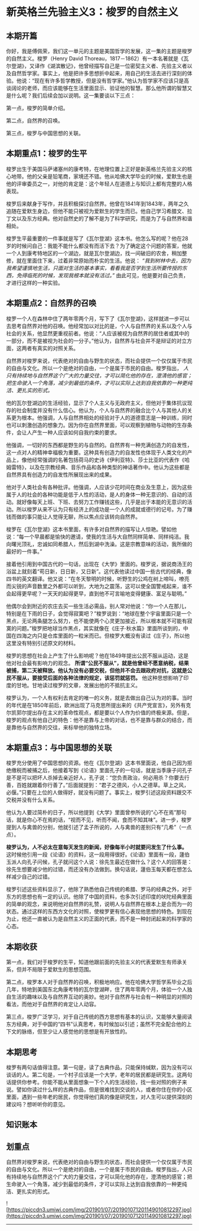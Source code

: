 # 新英格兰先验主义3：梭罗的自然主义

## 本期开篇

你好，我是傅佩荣，我们这一单元的主题是美国哲学的发展，这一集的主题是梭罗的自然主义。梭罗（Henry David Thoreau，1817－1862）有一本名著就是《瓦尔登湖》，又译作《湖滨散记》，他曾经描写自己是一位密契主义者、先验主义者以及自然哲学家。事实上，他是把许多思想折中起来，用自己的生活去进行深刻的体验。他说：“现在有许多哲学教授，但是没有哲学家。”他认为哲学家不应该只是高谈阔论的老师，而应该能够在生活里面显示、验证他的智慧。那么他所谓的智慧又是什么呢？我们后续会加以说明。这一集要谈以下三点：

第一点，梭罗的简单介绍。

第二点，自然界的召唤。

第三点，梭罗与中国思想的关联。

## 本期重点1：梭罗的生平

梭罗出生于美国马萨诸塞州的康考特，在地理位置上正好是新英格兰先验主义的核心地带。他的父亲是铅笔商，家境还不错。他从哈佛大学毕业的时候，爱默生也是他的评审委员之一，对他的肯定是：这个年轻人在道德上与知识上都有完整的人格表现。

梭罗后来献身于写作，并且积极探讨自然界。他曾在1841年到1843年，两年之久追随在爱默生身边，但他不能只被视为爱默生的学生而已。他自己学习希腊文、拉丁文以及东方经典。他对自然史的了解不是为了科学研究，而是为了与自然界和谐相处。

梭罗生平最重要的一件事就是写了《瓦尔登湖》这本书。他怎么写的呢？他在28岁的时候问自己：我能不能什么都没有而活下去？为了确定这个问题的答案，他就一个人到康考特地区的一个湖边，就是瓦尔登湖边，找一间破旧的农舍，稍加整修，就在里面住下来，过着非常原始而朴实的生活。他说： *“我到树林中去，因为我希望谨慎地生活，只面对生活的基本事实，看看我是否学到生活所要传授的东西，免得临死的时候，发现我根本就没有活过。”* 由此可见，他是要对自己负责，才进行这样的一种实验。

## 本期重点2：自然界的召唤

梭罗一个人在森林中住了两年零两个月，写下了《瓦尔登湖》，这样就进一步可以去思考自然界对他的召唤。他经常加以对比的是，个人与自然界的关系以及个人与社会的关系，他显然更重视前者。他说：“人应该被视为自然界的居住者或其中的一部分，而不是被视为社会的一分子。”他认为，自然界与社会并不是辩证的对立方面，这两者有真实的对照关系。

自然界对梭罗来说，代表绝对的自由与野生的状态，而社会提供一个仅仅属于市民的自由与文化。所以一个是绝对的自由，一个是属于市民的自由。梭罗指出， *人只有持续地与自然界这个广大的力量交往，才可以简化他的存在，澄清他的感官；把生命驶入一个角落，减少到最低的条件，才可以实际上达到自我依靠的一种更纯洁、更扎实的形式。*

他的瓦尔登湖边的生活经验，显示了个人主义与无政府主义，但他对于集体抗议现存的社会制度并没有什么信心。他认为，个人与自然界的融合比个人与其他人的关系更为根本。他强调，人与自然界相处的经验对于人的道德意志是一种训练，同时也可以刺激创造的想象力。因为你在自然界里面，可以观察到植物与动物的生存条件，会让人产生一种人应该如何自我约束的要求。

他强调，一切好的东西都是野生的与自然的。自然界有一种充满创造力的自发性，这一点对人的精神幸福极为重要。这种具有创造力的自发性也体现于人类文化的产品上，像他经常强调的名著包括荷马的史诗《伊利亚特》、莎士比亚的代表作《哈姆雷特》，以及在宗教经典、音乐作品和各种类型的神话著作中。他认为这些都是自然界具有创造力的自发性所展现出来的成果。

他对于人类社会有各种批评。他强调，人应该少花时间在商业及生意上，因为这些属于人的社会的各种功能是低于人性的活动，是人的身体一种无意识的、自动的活动。就好像每天上班、下班、去努力工作赚钱这些，几乎是出于本能的无意识的活动。所以梭罗从来不认为只有经济上的成功是一个人的成就或德行的记号。为了赚钱而做的事只能让人觉得无聊，所以焦点应该转向自然界。

梭罗在《瓦尔登湖》这本书里面，有许多对自然界的描写让人惊艳。譬如他说：“每一个早晨都是愉快的邀请，使我的生活与大自然同样简单、同样纯洁。我向曙光顶礼，忠诚如同希腊人，然后到湖中洗澡。这是宗教意味的活动，我所做的最好的一件事。”

接着他引用到中国古代的一句话，出现在《大学》里面的。梭罗说，据说商汤王的浴盆上就刻着“苟日新，日日新，又日新”。这代表他读过中国一些古代的经典，像四书的英文翻译。他又说：“在冬天黎明的时候，听野生的公鸡在树上啼叫，嘹亮而尖锐的声音数里之外都可以听到，大地为之震荡，这可以使全国警戒起来，谁不会起得更早呢？一天天的起得更早，直到他不可言喻地变得健康、富足与聪明。”

他偶尔会到附近的农庄去买一些生活必需品，别人常对他说：“你一个人在那儿，特别是在下雨的日子，会觉得寂寞吧？”梭罗说到：“地球在整个宇宙里面只是一个黑点，无论两条腿怎么努力，也不能使两个心灵更加接近，所以根本就不可能有寂寞的问题。”梭罗把地球当作黑点，其实就像在《庄子·秋水篇》里面所谈到的，中国在四海之内只是仓库里面的一粒米而已。但梭罗大概没有读过《庄子》，所以他这里没有特别引述原文的材料。

梭罗的思想在社会上产生了什么影响呢？他在1849年提出公民不服从运动，这是他对社会最有影响力的观念。 **所谓“公民不服从”，就是他曾经不愿意纳税，结果被捕，第二天被释放。他认为没有必要交税，但他并不会去跟政府对抗，这就是公民不服从，要接受后面的各种法律的规定，该惩罚就惩罚。** 他这种思想影响了印度的甘地。甘地读过梭罗的文章，发展出他的不抵抗主义。

梭罗认为，一个人有权利去肯定的唯一的义务，就是去做出自己认为对的事。当时的年代是在1850年前后，欧洲出现了马克思所提出来的《共产党宣言》，另外有克尔凯郭尔提出存在主义的革命性观点，都是要以个人作为价值的终极来源。但是，梭罗的观点有他自己的特色：他不是靠与上帝的对话，也不是靠与群众的结合，而是靠他与自然界的交往，来标举他的独特立场。

## 本期重点3：与中国思想的关联

梭罗充分使用了中国思想的资源。他在《瓦尔登湖》这本书里面说，他自己因为拒绝缴税而被捕之后，他接着写到《论语》里面孔子的一句话，就是当季康子问孔子是不是可以把坏人杀掉去亲近好人，孔子说：“您负责政治，何必用杀？你要去行善，百姓就跟着你行善了。”后面就提到：“君子之德风，小人之德草。草上之风，必偃。”只要在上位的人做得好，就没有问题了。事实上，梭罗引述这段资料跟交不交税并没有什么关系。

他认为人要过简朴的日子，所以他提到《大学》里面曾参所说的“心不在焉”那句话，就是你心不在焉的话，“视而不见，听而不闻，食而不知其味”。进一步，梭罗提到人与禽兽的分别，他就引述了孟子所说的，人与禽兽的差别只有“几希”（一点点）。

 **梭罗认为，人不必太在意每天发生的新闻，好像每半小时就要问发生了什么事。** 这时候他引用一段《论语》的资料，这一段用得很好。《论语》里面有一段，蘧伯玉派人向孔子问候，孔子就问这个人说：徐先生最近在做什么？这个人的回答是：徐先生想要减少他的过错，而还没有办法做到。换句话说，蘧伯玉每天都在想怎么样减少自己的过错。

梭罗引述这些资料显示了，他除了熟悉他自己传统的希腊、罗马的经典之外，对于东方的思想也有一定的认识。他除了中国的资料，也多次引述印度的吠陀经典里面的简单的观念，来说明他对自然界的礼赞，说明人与自然界在根本上是合而为一的状态。通过这样的东西方文化的对照，使梭罗更有信心表现他思想的特色。到现在为止，他还一直被认为是自然主义的正面的代表，而不是一种封闭起来的科学家的心态。

## 本期收获

第一点，我们对于梭罗的生平，知道他跟前面的先验主义的代表爱默生有师承关系，但并不局限于爱默生的思想范围。

第二点，梭罗本人对于自然界的召唤，积极地响应。他在哈佛大学哲学系毕业之后几年，特地到美国东北角康考特的瓦尔登湖畔，住了两年零两个月，体验一个人独自生活的趣味以及与自然界互动的奥妙。他对于自然界与社会有一种明显的对照的看法，而他对于自然界的肯定让人动容。

第三点，梭罗广泛学习，对于自己传统的西方思想有基本的认识，又能够大量阅读东方经典，对于中国的“四书”认真思考，有时候加以引述；虽然不完全配合他的上下文的脉络，但至少让人感觉他的思想是有开放性的。 

## 本期思考

梭罗有两句话值得注意。第一句是，读了古典作品，只能保持缄默，因为没有可以谈话的人。第二句是，一个村子应该是一个大学，老年的居民都是研究生。这两句话提供你参考。你能不能从里面想象一下个人的生活经验，找一些对照的例子来说。譬如你读过什么样的古典作品，但是很难找到交谈的人，或者你住在你的小区里面，遇到一些年老的居民，你觉得他们真的像是研究生，对人生可以提供深刻的建议吗？想听听你的意见。

## 知识账本

## 划重点

自然界对梭罗来说，代表绝对的自由与野生的状态，而社会提供一个仅仅属于市民的自由与文化。所以一个是绝对的自由，一个是属于市民的自由。梭罗指出，人只有持续地与自然界这个广大的力量交往，才可以简化他的存在，澄清他的感官；把生命驶入一个角落，减少到最低的条件，才可以实际上达到自我依靠的一种更纯洁、更扎实的形式。

![https://piccdn3.umiwi.com/img/201901/07/201901071201149010812297.jpg](https://piccdn3.umiwi.com/img/201901/07/201901071201149010812297.jpg)

---
